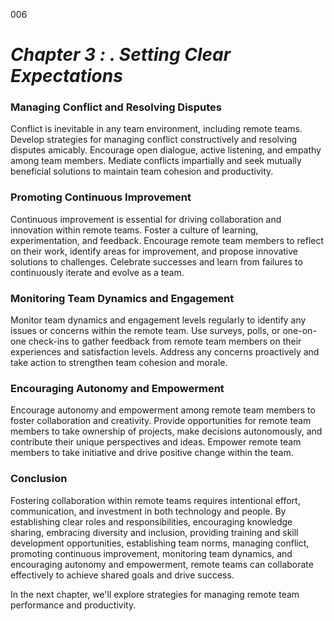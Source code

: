 006


# ***Chapter 3 : . Setting Clear Expectations***


### **Managing Conflict and Resolving Disputes**


Conflict is inevitable in any team environment, including remote teams. Develop strategies for managing conflict constructively and resolving disputes amicably. Encourage open dialogue, active listening, and empathy among team members. Mediate conflicts impartially and seek mutually beneficial solutions to maintain team cohesion and productivity.

### **Promoting Continuous Improvement**

Continuous improvement is essential for driving collaboration and innovation within remote teams. Foster a culture of learning, experimentation, and feedback. Encourage remote team members to reflect on their work, identify areas for improvement, and propose innovative solutions to challenges. Celebrate successes and learn from failures to continuously iterate and evolve as a team.

### **Monitoring Team Dynamics and Engagement**

Monitor team dynamics and engagement levels regularly to identify any issues or concerns within the remote team. Use surveys, polls, or one-on-one check-ins to gather feedback from remote team members on their experiences and satisfaction levels. Address any concerns proactively and take action to strengthen team cohesion and morale.

### **Encouraging Autonomy and Empowerment**

Encourage autonomy and empowerment among remote team members to foster collaboration and creativity. Provide opportunities for remote team members to take ownership of projects, make decisions autonomously, and contribute their unique perspectives and ideas. Empower remote team members to take initiative and drive positive change within the team.

### **Conclusion**

Fostering collaboration within remote teams requires intentional effort, communication, and investment in both technology and people. By establishing clear roles and responsibilities, encouraging knowledge sharing, embracing diversity and inclusion, providing training and skill development opportunities, establishing team norms, managing conflict, promoting continuous improvement, monitoring team dynamics, and encouraging autonomy and empowerment, remote teams can collaborate effectively to achieve shared goals and drive success.

In the next chapter, we'll explore strategies for managing remote team performance and productivity.
